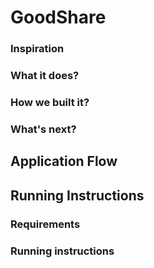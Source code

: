 # GoodShare

### Inspiration


### What it does?


### How we built it?


### What's next?

## Application Flow

## Running Instructions

### Requirements

### Running instructions 
